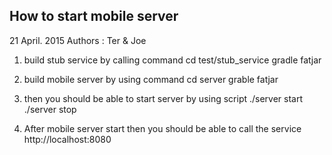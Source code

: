 
## How to start mobile server

21 April. 2015
Authors : Ter & Joe

1. build stub service by calling command
	cd test/stub_service
	gradle fatjar
	
2. build mobile server by using command
	cd server
	grable fatjar

3. then you should be able to start server by using script
	./server start 
	./server stop

4. After mobile server start then you should be able to call the service
	http://localhost:8080



	 
